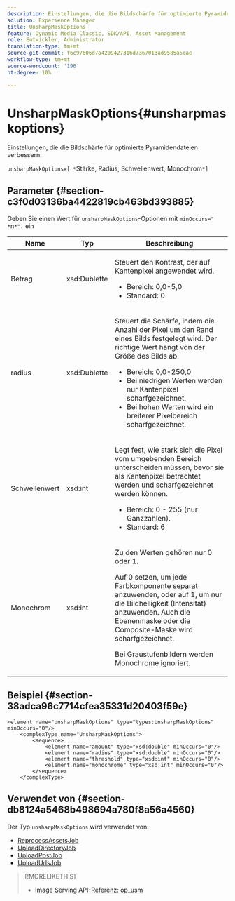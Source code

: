 ```yaml
---
description: Einstellungen, die die Bildschärfe für optimierte Pyramidendateien verbessern.
solution: Experience Manager
title: UnsharpMaskOptions
feature: Dynamic Media Classic, SDK/API, Asset Management
role: Entwickler, Administrator
translation-type: tm+mt
source-git-commit: f6c97606d7a4209427316d7367013ad9585a5cae
workflow-type: tm+mt
source-wordcount: '196'
ht-degree: 10%

---
```



# UnsharpMaskOptions{#unsharpmaskoptions}

Einstellungen, die die Bildschärfe für optimierte Pyramidendateien verbessern.

`unsharpMaskOptions=[ *`Stärke, Radius, Schwellenwert, Monochrom`*]`

## Parameter {#section-c3f0d03136ba4422819cb463bd393885}

Geben Sie einen Wert für `unsharpMaskOptions`-Optionen mit `minOccurs=" *`n`*".` ein

<table id="table_D1392963C5694969A9D546F82DB6F45C">
 <thead>
  <tr>
   <th colname="col1" class="entry"> Name </th>
   <th colname="col2" class="entry"> Typ </th>
   <th colname="col3" class="entry"> Beschreibung </th>
  </tr>
 </thead>
 <tbody>
  <tr>
   <td colname="col1"><span class="codeph"><span class="varname"> Betrag</span></span></td>
   <td colname="col2"><span class="codeph"> xsd:Dublette</span></td>
   <td colname="col3"><p>Steuert den Kontrast, der auf Kantenpixel angewendet wird. 
     <ul id="ul_7AA17E354EE64BC4A5BEAE853FF17191">
      <li id="li_42FB21C7ED884E1DB03274130B8DCB10">Bereich: 0,0-5,0 </li>
      <li id="li_E980CAA1A9C54D60A121F21C964820FF">Standard: 0 </li>
     </ul></p></td>
  </tr>
  <tr>
   <td colname="col1"><span class="codeph"><span class="varname"> radius</span></span></td>
   <td colname="col2"><span class="codeph"> xsd:Dublette</span></td>
   <td colname="col3"><p>Steuert die Schärfe, indem die Anzahl der Pixel um den Rand eines Bilds festgelegt wird. Der richtige Wert hängt von der Größe des Bilds ab. 
     <ul id="ul_D4391CD407DE4B48AF4523EBD85D0D40">
      <li id="li_8AEF11A489484EFD91416F8A03C4DB25">Bereich: 0,0-250,0 </li>
      <li id="li_9F1D1B52AFBA46B8BDCDF99A21140002">Bei niedrigen Werten werden nur Kantenpixel scharfgezeichnet. </li>
      <li id="li_7D9FD8AA4899404283D7AB596364A4AF">Bei hohen Werten wird ein breiterer Pixelbereich scharfgezeichnet. </li>
     </ul></p></td>
  </tr>
  <tr>
   <td colname="col1"><span class="codeph"><span class="varname"> Schwellenwert</span></span></td>
   <td colname="col2"><span class="codeph"> xsd:int</span></td>
   <td colname="col3"><p>Legt fest, wie stark sich die Pixel vom umgebenden Bereich unterscheiden müssen, bevor sie als Kantenpixel betrachtet werden und scharfgezeichnet werden können. 
     <ul id="ul_117E556E3ECF42CC878DD80D338D19CA">
      <li id="li_CFEE76DB78BF437E8463C9089486F8A6">Bereich: 0 - 255 (nur Ganzzahlen). </li>
      <li id="li_77113DC2698A4D48B11288718766E6A2">Standard: 6 </li>
     </ul></p></td>
  </tr>
  <tr>
   <td colname="col1"><span class="codeph"><span class="varname"> Monochrom</span></span></td>
   <td colname="col2"><span class="codeph"> xsd:int</span></td>
   <td colname="col3"><p>Zu den Werten gehören nur <span class="codeph"> 0</span> oder <span class="codeph"> 1</span>. </p><p>Auf <span class="codeph"> 0</span> setzen, um jede Farbkomponente separat anzuwenden, oder auf <span class="codeph"> 1</span>, um nur die Bildhelligkeit (Intensität) anzuwenden. Auch die Ebenenmaske oder die Composite-Maske wird scharfgezeichnet. </p><p><span class="codeph"><span class="varname"> Bei Graustufenbildern werden </span></span> Monochrome ignoriert. </p></td>
  </tr>
 </tbody>
</table>

## Beispiel {#section-38adca96c7714cfea35331d20403f59e}

```
<element name="unsharpMaskOptions" type="types:UnsharpMaskOptions" minOccurs="0"/>
    <complexType name="UnsharpMaskOptions">
        <sequence>
            <element name="amount" type="xsd:double" minOccurs="0"/>
            <element name="radius" type="xsd:double" minOccurs="0"/>
            <element name="threshold" type="xsd:int" minOccurs="0"/>
            <element name="monochrome" type="xsd:int" minOccurs="0"/>        
        </sequence>
    </complexType>
```

## Verwendet von {#section-db8124a5468b498694a780f8a56a4560}

Der Typ `unsharpMaskOptions` wird verwendet von:

* [ReprocessAssetsJob](../../types/c-data-types/r-reprocess-assets-job.md#reference-a303f7832ae44fdab1dca7cc8bef3fa3)
* [UploadDirectoryJob](../../types/c-data-types/r-upload-directory-job.md#reference-e707ebf53b074c49ad983d1886e0bbb6)
* [UploadPostJob](../../types/c-data-types/r-upload-post-job.md#reference-bca2339b593f4637a687c33937215ef4)
* [UploadUrlsJob](../../types/c-data-types/r-upload-urls-job.md#reference-8e9bc895268c4321b233dbeadc990398)

>[!MORELIKETHIS]
>
>* [Image Serving API-Referenz: op_usm](https://experienceleague.adobe.com/docs/dynamic-media-developer-resources/image-serving-api/image-serving-api/http-protocol-reference/command-reference/r-op-usm.html)

